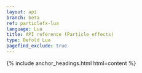 ```yaml
---
layout: api
branch: beta
ref: particlefx-lua
language: Lua
title: API reference (Particle effects)
type: Defold Lua
pagefind_exclude: true
---
```

{% include anchor_headings.html html=content %}